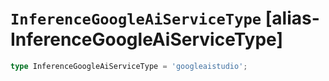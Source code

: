 # `InferenceGoogleAiServiceType` [alias-InferenceGoogleAiServiceType]
```typescript
type InferenceGoogleAiServiceType = 'googleaistudio';
```
